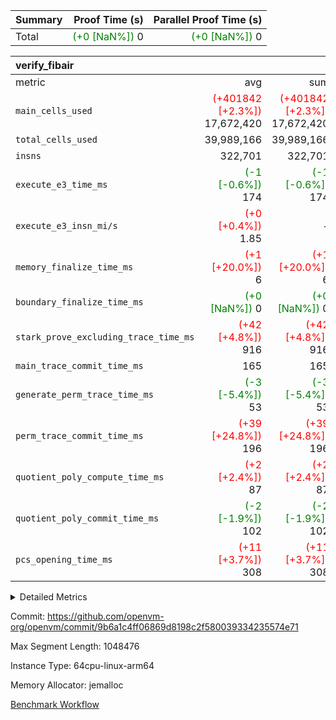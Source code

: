 | Summary | Proof Time (s) | Parallel Proof Time (s) |
|:---|---:|---:|
| Total | <span style='color: green'>(+0 [NaN%])</span> 0 | <span style='color: green'>(+0 [NaN%])</span> 0 |


| verify_fibair |||||
|:---|---:|---:|---:|---:|
|metric|avg|sum|max|min|
| `main_cells_used     ` | <span style='color: red'>(+401842 [+2.3%])</span> 17,672,420 | <span style='color: red'>(+401842 [+2.3%])</span> 17,672,420 | <span style='color: red'>(+401842 [+2.3%])</span> 17,672,420 | <span style='color: red'>(+401842 [+2.3%])</span> 17,672,420 |
| `total_cells_used    ` |  39,989,166 |  39,989,166 |  39,989,166 |  39,989,166 |
| `insns               ` |  322,701 |  322,701 |  322,701 |  322,701 |
| `execute_e3_time_ms  ` | <span style='color: green'>(-1 [-0.6%])</span> 174 | <span style='color: green'>(-1 [-0.6%])</span> 174 | <span style='color: green'>(-1 [-0.6%])</span> 174 | <span style='color: green'>(-1 [-0.6%])</span> 174 |
| `execute_e3_insn_mi/s` | <span style='color: red'>(+0 [+0.4%])</span> 1.85 | -          | <span style='color: red'>(+0 [+0.4%])</span> 1.85 | <span style='color: red'>(+0 [+0.4%])</span> 1.85 |
| `memory_finalize_time_ms` | <span style='color: red'>(+1 [+20.0%])</span> 6 | <span style='color: red'>(+1 [+20.0%])</span> 6 | <span style='color: red'>(+1 [+20.0%])</span> 6 | <span style='color: red'>(+1 [+20.0%])</span> 6 |
| `boundary_finalize_time_ms` | <span style='color: green'>(+0 [NaN%])</span> 0 | <span style='color: green'>(+0 [NaN%])</span> 0 | <span style='color: green'>(+0 [NaN%])</span> 0 | <span style='color: green'>(+0 [NaN%])</span> 0 |
| `stark_prove_excluding_trace_time_ms` | <span style='color: red'>(+42 [+4.8%])</span> 916 | <span style='color: red'>(+42 [+4.8%])</span> 916 | <span style='color: red'>(+42 [+4.8%])</span> 916 | <span style='color: red'>(+42 [+4.8%])</span> 916 |
| `main_trace_commit_time_ms` |  165 |  165 |  165 |  165 |
| `generate_perm_trace_time_ms` | <span style='color: green'>(-3 [-5.4%])</span> 53 | <span style='color: green'>(-3 [-5.4%])</span> 53 | <span style='color: green'>(-3 [-5.4%])</span> 53 | <span style='color: green'>(-3 [-5.4%])</span> 53 |
| `perm_trace_commit_time_ms` | <span style='color: red'>(+39 [+24.8%])</span> 196 | <span style='color: red'>(+39 [+24.8%])</span> 196 | <span style='color: red'>(+39 [+24.8%])</span> 196 | <span style='color: red'>(+39 [+24.8%])</span> 196 |
| `quotient_poly_compute_time_ms` | <span style='color: red'>(+2 [+2.4%])</span> 87 | <span style='color: red'>(+2 [+2.4%])</span> 87 | <span style='color: red'>(+2 [+2.4%])</span> 87 | <span style='color: red'>(+2 [+2.4%])</span> 87 |
| `quotient_poly_commit_time_ms` | <span style='color: green'>(-2 [-1.9%])</span> 102 | <span style='color: green'>(-2 [-1.9%])</span> 102 | <span style='color: green'>(-2 [-1.9%])</span> 102 | <span style='color: green'>(-2 [-1.9%])</span> 102 |
| `pcs_opening_time_ms ` | <span style='color: red'>(+11 [+3.7%])</span> 308 | <span style='color: red'>(+11 [+3.7%])</span> 308 | <span style='color: red'>(+11 [+3.7%])</span> 308 | <span style='color: red'>(+11 [+3.7%])</span> 308 |



<details>
<summary>Detailed Metrics</summary>

|  | verify_program_compile_ms | total_cells | stark_prove_excluding_trace_time_ms | quotient_poly_compute_time_ms | quotient_poly_commit_time_ms | perm_trace_commit_time_ms | pcs_opening_time_ms | main_trace_commit_time_ms | app proof_time_ms |
| --- | --- | --- | --- | --- | --- | --- | --- | --- |
|  | 7 | 65,536 | 41 | 1 | 6 | 0 | 25 | 7 | 2,240 | 

| air_name | rows | quotient_deg | main_cols | interactions | constraints | cells |
| --- | --- | --- | --- | --- | --- | --- |
| AccessAdapterAir<2> |  | 2 |  | 5 | 12 |  | 
| AccessAdapterAir<4> |  | 2 |  | 5 | 12 |  | 
| AccessAdapterAir<8> |  | 2 |  | 5 | 12 |  | 
| FibonacciAir | 32,768 | 1 | 2 |  | 5 | 65,536 | 
| FriReducedOpeningAir |  | 2 |  | 39 | 71 |  | 
| JalRangeCheckAir |  | 2 |  | 9 | 14 |  | 
| NativePoseidon2Air<BabyBearParameters>, 1> |  | 2 |  | 136 | 572 |  | 
| PhantomAir |  | 2 |  | 3 | 5 |  | 
| ProgramAir |  | 1 |  | 1 | 4 |  | 
| VariableRangeCheckerAir |  | 1 |  | 1 | 4 |  | 
| VmAirWrapper<AluNativeAdapterAir, FieldArithmeticCoreAir> |  | 2 |  | 15 | 27 |  | 
| VmAirWrapper<BranchNativeAdapterAir, BranchEqualCoreAir<1> |  | 2 |  | 11 | 25 |  | 
| VmAirWrapper<NativeAdapterAir<2, 0>, PublicValuesCoreAir> |  | 2 |  | 11 | 29 |  | 
| VmAirWrapper<NativeLoadStoreAdapterAir<1>, NativeLoadStoreCoreAir<1> |  | 2 |  | 15 | 20 |  | 
| VmAirWrapper<NativeLoadStoreAdapterAir<4>, NativeLoadStoreCoreAir<4> |  | 2 |  | 15 | 20 |  | 
| VmAirWrapper<NativeVectorizedAdapterAir<4>, FieldExtensionCoreAir> |  | 2 |  | 15 | 27 |  | 
| VmConnectorAir |  | 2 |  | 5 | 11 |  | 
| VolatileBoundaryAir |  | 2 |  | 7 | 19 |  | 

| group | tracegen_time_ms | total_cells_used | total_cells | stark_prove_excluding_trace_time_ms | quotient_poly_compute_time_ms | quotient_poly_commit_time_ms | perm_trace_commit_time_ms | pcs_opening_time_ms | memory_finalize_time_ms | main_trace_commit_time_ms | main_cells_used | insns | generate_perm_trace_time_ms | fri.log_blowup | execute_e3_time_ms | execute_e3_insn_mi/s | boundary_finalize_time_ms |
| --- | --- | --- | --- | --- | --- | --- | --- | --- | --- | --- | --- | --- | --- | --- | --- | --- | --- |
| verify_fibair | 48 | 39,989,166 | 62,474,410 | 916 | 87 | 102 | 196 | 308 | 6 | 165 | 17,672,420 | 322,701 | 53 | 1 | 174 | 1.85 | 0 | 

| group | air_name | rows | prep_cols | perm_cols | main_cols | cells |
| --- | --- | --- | --- | --- | --- | --- |
| verify_fibair | AccessAdapterAir<2> | 131,072 |  | 16 | 11 | 3,538,944 | 
| verify_fibair | AccessAdapterAir<4> | 65,536 |  | 16 | 13 | 1,900,544 | 
| verify_fibair | AccessAdapterAir<8> | 128 |  | 16 | 17 | 4,224 | 
| verify_fibair | FriReducedOpeningAir | 2,048 |  | 84 | 27 | 227,328 | 
| verify_fibair | JalRangeCheckAir | 32,768 |  | 28 | 12 | 1,310,720 | 
| verify_fibair | NativePoseidon2Air<BabyBearParameters>, 1> | 32,768 |  | 312 | 398 | 23,265,280 | 
| verify_fibair | PhantomAir | 16,384 |  | 12 | 6 | 294,912 | 
| verify_fibair | ProgramAir | 8,192 |  | 8 | 10 | 147,456 | 
| verify_fibair | VariableRangeCheckerAir | 262,144 | 2 | 8 | 1 | 2,359,296 | 
| verify_fibair | VmAirWrapper<AluNativeAdapterAir, FieldArithmeticCoreAir> | 262,144 |  | 36 | 29 | 17,039,360 | 
| verify_fibair | VmAirWrapper<BranchNativeAdapterAir, BranchEqualCoreAir<1> | 32,768 |  | 28 | 23 | 1,671,168 | 
| verify_fibair | VmAirWrapper<NativeLoadStoreAdapterAir<1>, NativeLoadStoreCoreAir<1> | 65,536 |  | 40 | 21 | 3,997,696 | 
| verify_fibair | VmAirWrapper<NativeLoadStoreAdapterAir<4>, NativeLoadStoreCoreAir<4> | 32,768 |  | 40 | 27 | 2,195,456 | 
| verify_fibair | VmAirWrapper<NativeVectorizedAdapterAir<4>, FieldExtensionCoreAir> | 32,768 |  | 36 | 38 | 2,424,832 | 
| verify_fibair | VmConnectorAir | 2 | 1 | 16 | 5 | 42 | 
| verify_fibair | VolatileBoundaryAir | 65,536 |  | 20 | 12 | 2,097,152 | 

| group | trace_height_constraint | weighted_sum | threshold |
| --- | --- | --- | --- |
| verify_fibair | 0 | 1,085,444 | 2,013,265,921 | 
| verify_fibair | 1 | 5,411,200 | 2,013,265,921 | 
| verify_fibair | 2 | 542,722 | 2,013,265,921 | 
| verify_fibair | 3 | 5,476,612 | 2,013,265,921 | 
| verify_fibair | 4 | 65,536 | 2,013,265,921 | 
| verify_fibair | 5 | 12,851,850 | 2,013,265,921 | 

| trace_height_constraint | threshold |
| --- | --- |
| 0 | 2,013,265,921 | 

</details>


Commit: https://github.com/openvm-org/openvm/commit/9b6a1c4ff06869d8198c2f580039334235574e71

Max Segment Length: 1048476

Instance Type: 64cpu-linux-arm64

Memory Allocator: jemalloc

[Benchmark Workflow](https://github.com/openvm-org/openvm/actions/runs/16477995374)
